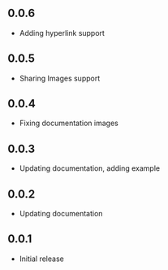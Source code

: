 ## 0.0.6

* Adding hyperlink support

## 0.0.5

* Sharing Images support

## 0.0.4

* Fixing documentation images

## 0.0.3

* Updating documentation, adding example

## 0.0.2

* Updating documentation

## 0.0.1

* Initial release 
